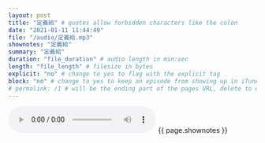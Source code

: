 ```yaml
---
layout: post
title: "定義給" # quotes allow forbidden characters like the colon
date: "2021-01-11 11:44:49"
file: "/audio/定義給.mp3"
shownotes: "定義給"
summary: "定義給"
duration: "file_duration" # audio length in min:sec
length: "file_length" # filesize in bytes
explicit: "no" # change to yes to flag with the explicit tag
block: "no" # change to yes to keep an episode from showing up in iTunes
# permalink: /1 # will be the ending part of the pages URL, delete to default to the title
---
```


<audio controls>
<source src="{{site.url}}{{site.baseurl}}{{ page.file }}" type="audio/x-mp3">
Your browser does not support the audio element.
</audio>
{{ page.shownotes }}
